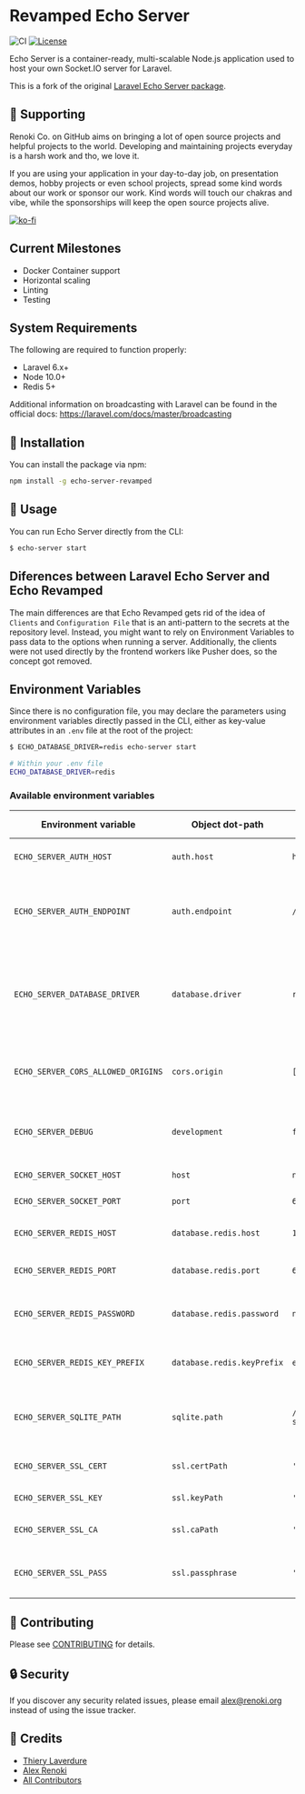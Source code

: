 Revamped Echo Server
====================

![CI](https://github.com/renoki-co/echo-server/workflows/CI/badge.svg?branch=master)
[![License](https://poser.pugx.org/renoki-co/echo-server/license)](https://packagist.org/packages/renoki-co/echo-server)

Echo Server is a container-ready, multi-scalable Node.js application used to host your own Socket.IO server for Laravel.

This is a fork of the original [Laravel Echo Server package](https://github.com/tlaverdure/laravel-echo-server).

## 🤝 Supporting

Renoki Co. on GitHub aims on bringing a lot of open source projects and helpful projects to the world. Developing and maintaining projects everyday is a harsh work and tho, we love it.

If you are using your application in your day-to-day job, on presentation demos, hobby projects or even school projects, spread some kind words about our work or sponsor our work. Kind words will touch our chakras and vibe, while the sponsorships will keep the open source projects alive.

[![ko-fi](https://www.ko-fi.com/img/githubbutton_sm.svg)](https://ko-fi.com/R6R42U8CL)

## Current Milestones

- Docker Container support
- Horizontal scaling
- Linting
- Testing

## System Requirements

The following are required to function properly:

- Laravel 6.x+
- Node 10.0+
- Redis 5+

Additional information on broadcasting with Laravel can be found in the official docs: <https://laravel.com/docs/master/broadcasting>

## 🚀 Installation

You can install the package via npm:

```bash
npm install -g echo-server-revamped
```

## 🙌 Usage

You can run Echo Server directly from the CLI:

```bash
$ echo-server start
```

## Diferences between Laravel Echo Server and Echo Revamped

The main differences are that Echo Revamped gets rid of the idea of `Clients` and `Configuration File` that is an anti-pattern to the secrets at the repository level. Instead, you might want to rely on Environment Variables to pass data to the options when running a server. Additionally, the clients were not used directly by the frontend workers like Pusher does, so the concept got removed.

## Environment Variables

Since there is no configuration file, you may declare the parameters using environment variables directly passed in the CLI, either as key-value attributes in an `.env` file at the root of the project:

```bash
$ ECHO_DATABASE_DRIVER=redis echo-server start
```

```bash
# Within your .env file
ECHO_DATABASE_DRIVER=redis
```

### Available environment variables

| Environment variable | Object dot-path | Default | Available values | Description |
| - | - | - | - | - |
| `ECHO_SERVER_AUTH_HOST` | `auth.host` | `http://127.0.0.1` | - | The host for the Laravel application. |
| `ECHO_SERVER_AUTH_ENDPOINT` | `auth.endpoint` | `/broadcasting/auth` | - | The path for the Laravel application's auth path used for authentication. |
| `ECHO_SERVER_DATABASE_DRIVER` | `database.driver` | `redis` | `redis`, `sqlite` | The database driver for storing socket data. Use `redis` or other centralized method for storing data. |
| `ECHO_SERVER_CORS_ALLOWED_ORIGINS` | `cors.origin` | `['http:/127.0.0.1']` | - | The array of allowed origins that can connect to the WS. |
| `ECHO_SERVER_DEBUG` | `development` | `false` | `true`, `false` | Weteher the app should be in development mode. |
| `ECHO_SERVER_SOCKET_HOST` | `host` | `null` | - |The host used for Socket.IO |
| `ECHO_SERVER_SOCKET_PORT` | `port` | `6001` | - | The port used for Socket.IO |
| `ECHO_SERVER_REDIS_HOST` | `database.redis.host` | `127.0.0.1` | - | The Redis host used for `redis` driver. |
| `ECHO_SERVER_REDIS_PORT` | `database.redis.port` | `6379` | - | The Redis port used for `redis` driver. |
| `ECHO_SERVER_REDIS_PASSWORD` | `database.redis.password` | `null` | - | The Redis password used for `redis` driver. |
| `ECHO_SERVER_REDIS_KEY_PREFIX` | `database.redis.keyPrefix` | `echo-server` | - | The key prefix for Redis. Only for `redis` driver. |
| `ECHO_SERVER_SQLITE_PATH` | `sqlite.path` | `/database/echo-server.sqlite` | - |The path used to create and store the SQLite key-value file. |
| `ECHO_SERVER_SSL_CERT` | `ssl.certPath` | `''` | - | The path for SSL certificate file. |
| `ECHO_SERVER_SSL_KEY` | `ssl.keyPath` | `''` | - | The path for SSL key file. |
| `ECHO_SERVER_SSL_CA` | `ssl.caPath` | `''` | - | The path for CA certificate file. |
| `ECHO_SERVER_SSL_PASS` | `ssl.passphrase` | `''` | - | The passphrase for the SSL key file. |

## 🤝 Contributing

Please see [CONTRIBUTING](CONTRIBUTING.md) for details.

## 🔒  Security

If you discover any security related issues, please email alex@renoki.org instead of using the issue tracker.

## 🎉 Credits

- [Thiery Laverdure](https://github.com/tlaverdure)
- [Alex Renoki](https://github.com/rennokki)
- [All Contributors](../../contributors)
